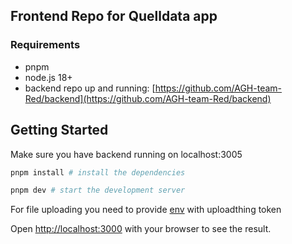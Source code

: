 ## Frontend Repo for Quelldata app

### Requirements

- pnpm
- node.js 18+
- backend repo up and running: [https://github.com/AGH-team-Red/backend](https://github.com/AGH-team-Red/backend)

## Getting Started

Make sure you have backend running on localhost:3005

```bash
pnpm install # install the dependencies

pnpm dev # start the development server
```

For file uploading you need to provide [env](.env.example) with uploadthing token

Open [http://localhost:3000](http://localhost:3000) with your browser to see the result.
